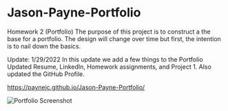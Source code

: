 # Jason-Payne-Portfolio
 Homework 2 (Portfolio)
The purpose of this project is to construct a the base for a portfolio. 
The design will change over time but first, the intention is to nail down the basics. 

Update: 1/29/2022
In this update we add a few things to the Portfolio
Updated Resume, LinkedIn, Homework assignments, and Project 1. 
Also updated the GitHub Profile.

https://paynejc.github.io/Jason-Payne-Portfolio/


![Portfolio Screenshot](https://user-images.githubusercontent.com/8907347/156870384-b48a01ff-5aa2-4151-ae9c-7dd2507b7e43.JPG)
